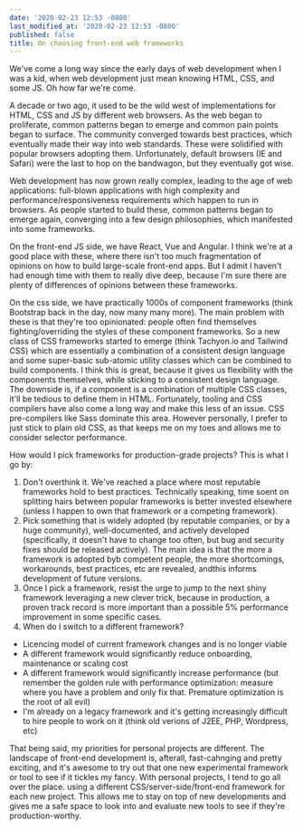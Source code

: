 ```yaml
---
date: '2020-02-23 12:53 -0800'
last_modified_at: '2020-02-23 12:53 -0800'
published: false
title: On choosing front-end web frameworks
---
```

We've come a long way since the early days of web development when I was a kid, when web development just mean knowing HTML, CSS, and some JS. Oh how far we're come.

A decade or two ago, it used to be the wild west of implementations for HTML, CSS and JS by different web browsers. As the web began to proliferate, common patterns began to emerge and common pain points began to surface. The community converged towards best practices, which eventually made their way into web standards. These were solidified with popular browsers adopting them. Unfortunately, default browsers (IE and Safari) were the last to hop on the bandwagon, but they eventually got wise.

Web development has now grown really complex, leading to the age of web applications: full-blown applications with high complexity and performance/responsiveness requirements which happen to run in browsers. As people started to build these, common patterns began to emerge again, converging into a few design philosophies, which manifested into some frameworks.

On the front-end JS side, we have React, Vue and Angular. I think we're at a good place with these, where there isn't too much fragmentation of opinions on how to build large-scale front-end apps. But I admit I haven't had enough time with them to really dive deep, because I'm sure there are plenty of differences of opinions between these frameworks.

On the css side, we have practically 1000s of component frameworks (think Bootstrap back in the day, now many many more). The main problem with these is that they're too opinionated: people often find themselves fighting/overriding the styles of these component frameworks. So a new class of CSS frameworks started to emerge (think Tachyon.io and Tailwind CSS) which are essentially a combination of a consistent design language and some super-basic sub-atomic utility classes which can be combined to build components. I think this is great, because it gives us flexibility with the components themselves, while sticking to a consistent design language. The downside is, if a component is a combination of multiple CSS classes, it'll be tedious to define them in HTML. Fortunately, tooling and CSS compilers have also come a long way and make this less of an issue. CSS pre-compilers like Sass dominate this area. However personally, I prefer to just stick to plain old CSS, as that keeps me on my toes and allows me to consider selector performance.

How would I pick frameworks for production-grade projects? This is what I go by:

1. Don't overthink it. We've reached a place where most reputable frameworks hold to best practices. Technically speaking, time soent on splitting hairs between popular frameworks is better invested elsewhere (unless I happen to own that framework or a competing framework).
2. Pick something that is widely adopted (by reputable companies, or by a huge community), well-documented, and actively developed (specifically, it doesn't have to change too often, but bug and security fixes should be released actively). The main idea is that the more a framework is adopted byb competent people, the more shortcomings, workarounds, best practices, etc are revealed, andthis informs development of future versions.
3. Once I pick a framework, resist the urge to jump to the next shiny framework leveraging a new clever trick, because in production, a proven track record is more important than a possible 5% performance improvement in some specific cases.
4. When do I switch to a different framework?
  - Licencing model of current framework changes and is no longer viable
  - A different framework would significantly reduce onboarding, maintenance or scaling cost
  - A different framework would significantly increase performance (but remember the golden rule with performance optimization: measure where you have a problem and only fix that. Premature optimization is the root of all evil)
  - I'm already on a legacy framework and it's getting increasingly difficult to hire people to work on it (think old verions of J2EE, PHP, Wordpress, etc)

That being said, my priorities for personal projects are different. The landscape of front-end development is, afterall, fast-cahnging and pretty exciting, and it's awesome to try out that one new experimental framework or tool to see if it tickles my fancy. With personal projects, I tend to go all over the place. using a different CSS/server-side/front-end framework for each new project. This allows me to stay on top of new developments and gives me a safe space to look into and evaluate new tools to see if they're production-worthy.